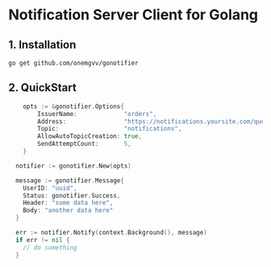 # Notification Server Client for Golang

## 1. Installation

```shell
go get github.com/onemgvv/gonotifier
```

## 2. QuickStart

```go
	opts := &gonotifier.Options{
		IssuerName:             "orders",
		Address:                "https://notifications.yoursite.com/queue",
		Topic:                  "notifications",
		AllowAutoTopicCreation: true,
		SendAttemptCount:       5,
	}

  notifier := gonotifier.New(opts)

  message := gonotifier.Message{
    UserID: "uuid",
    Status: gonotifier.Success,
    Header: "some data here",
    Body: "another data here"
  }

  err := notifier.Notify(context.Background(), message)
  if err != nil {
    // do something
  }
```
